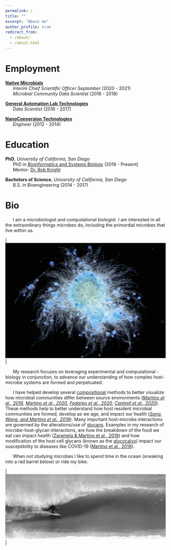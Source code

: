 ```yaml
---
permalink: /
title: ""
excerpt: "About me"
author_profile: true
redirect_from: 
  - /about/
  - /about.html
---
```


Employment
======

**[Native Microbials](https://www.nativemicrobials.com/)** <br/>
&nbsp;&nbsp;&nbsp;&nbsp;&nbsp;&nbsp;*Interim Chief Scientific Officer September* (2020 - 2021) <br/>
&nbsp;&nbsp;&nbsp;&nbsp;&nbsp;&nbsp;*Microbial Community Data Scientist* (2016 - 2018) <br/>

**[General Automation Lab Technologies](https://www.galt-inc.com/)** <br/>
&nbsp;&nbsp;&nbsp;&nbsp;&nbsp;&nbsp;*Data Scientist* (2016 - 2017) <br/>

**[NanoConversion Technologies](https://www.crunchbase.com/organization/nanoconversion-technologies#section-overview)** <br/>
&nbsp;&nbsp;&nbsp;&nbsp;&nbsp;&nbsp;*Engineer* (2012 - 2014) <br/>

Education
======

**PhD**, *University of California, San Diego* <br/>
&nbsp;&nbsp;&nbsp;&nbsp;&nbsp;&nbsp;PhD in [Bioinformatics and Systems Biology](https://bioinformatics.ucsd.edu/) (2018 - Present) <br/>
&nbsp;&nbsp;&nbsp;&nbsp;&nbsp;&nbsp;Mentor: [Dr. Rob Knight](https://knightlab.ucsd.edu/)

**Bachelors of Science**, *University of California, San Diego* <br/>
&nbsp;&nbsp;&nbsp;&nbsp;&nbsp;&nbsp;B.S. in Bioengineering (2014 - 2017)

Bio
======

&nbsp;&nbsp;&nbsp;&nbsp;&nbsp;&nbsp;I am a microbiologist and computational biologist. I am interested in all the extraordinary things microbes do, including the primordial microbes that live within us.  

| ![fungi](/images/fungi2.jpg) | <br/>

&nbsp;&nbsp;&nbsp;&nbsp;&nbsp;&nbsp;My research focuses on leveraging experimental and computational -biology in conjunction, to advance our understanding of how complex host-microbe systems are formed and perpetuated.

&nbsp;&nbsp;&nbsp;&nbsp;&nbsp;&nbsp;I have helped develop several [compositional](https://en.wikipedia.org/wiki/Compositional_data) methods to better visualize how microbial communities differ between source environments (*[Martino et al., 2019](https://journals.asm.org/doi/full/10.1128/mSystems.00016-19)*, *[Martino et al., 2020](https://www.nature.com/articles/s41587-020-0660-7)*, *[Fedarko et al., 2020](https://doi.org/10.1093/nargab/lqaa023)*, *[Cantrell et al., 2020](https://journals.asm.org/doi/full/10.1128/mSystems.01216-20)*). These methods help to better understand how host resident microbial communities are formed, develop as we age, and impact our health (*[Song, Wang, and Martino et al., 2019](https://www.cell.com/med/fulltext/S2666-6340(21)00203-8)*). Many important host-microbe interactions are governed by the alterations/use of [glycans](https://en.wikipedia.org/wiki/Glycan]). Examples in my research of microbe-host-glycan interactions, are how the breakdown of the food we eat can impact health ([Zaramela & Martino et al., 2019](https://www.nature.com/articles/s41564-019-0564-9)) and how modification of the host cell glycans (known as the [glycocalyx](https://en.wikipedia.org/wiki/Glycocalyx)) impact our susceptibility to diseases like COVID-19 ([Martino et al., 2019](https://www.biorxiv.org/content/10.1101/2020.08.17.238444v1.full)). 

&nbsp;&nbsp;&nbsp;&nbsp;&nbsp;&nbsp;When not studying microbes I like to spend time in the ocean (sneaking into a rad barrel below) or ride my bike.

| ![surfing](/images/surfing_crop_more.png) | 